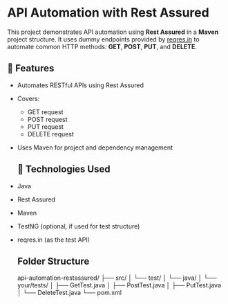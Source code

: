 # API Automation with Rest Assured
This project demonstrates API automation using **Rest Assured** in a **Maven** project structure. It uses dummy endpoints provided by [reqres.in](https://reqres.in) to automate common HTTP methods: **GET**, **POST**, **PUT**, and **DELETE**.

## 🚀 Features

- Automates RESTful APIs using Rest Assured
- Covers:
  - GET request
  - POST request
  - PUT request
  - DELETE request
- Uses Maven for project and dependency management

  ## 🧰 Technologies Used

- Java
- Rest Assured
- Maven
- TestNG (optional, if used for test structure)
- reqres.in (as the test API)

  ## Folder Structure
  api-automation-restassured/
├── src/
│   └── test/
│       └── java/
│           └── your/tests/
│               ├── GetTest.java
│               ├── PostTest.java
│               ├── PutTest.java
│               └── DeleteTest.java
└── pom.xml
